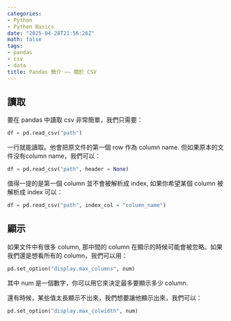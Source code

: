 ```yaml
---
categories:
- Python
- Python Basics
date: "2025-04-28T21:56:26Z"
math: false
tags:
- pandas
- csv
- data
title: Pandas 簡介 —— 關於 CSV
---
```


## 讀取

要在 pandas 中讀取 csv 非常簡單，我們只需要：

```python
df = pd.read_csv("path")
```

一行就能讀取。他會把原文件的第一個 row 作為 column name. 但如果原本的文件沒有column name，我們可以：

```python
df = pd.read_csv("path", header = None)
```

值得一提的是第一個 column 並不會被解析成 index, 如果你希望某個 column 被解析成 index 可以：

```python
df = pd.read_csv("path", index_col = "column_name")
```

## 顯示

如果文件中有很多 column, 那中間的 column 在顯示的時候可能會被忽略。如果我們還是想看所有的 column，我們可以用：

```python
pd.set_option("display.max_columns", num)
```

其中 num 是一個數字，你可以用它來決定最多要顯示多少 column.

還有時候，某些值太長顯示不出來，我們想要讓他顯示出來，我們可以：

```python
pd.set_option("display.max_colwidth", num)
```
